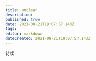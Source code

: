 ```yaml
---
title: unclear
description: 
published: true
date: 2021-08-21T19:07:57.143Z
tags: 
editor: markdown
dateCreated: 2021-08-21T19:07:57.143Z
---
```


待续
